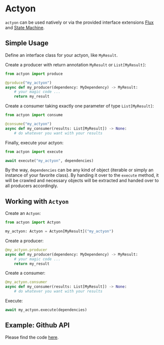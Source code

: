 # Actyon

`actyon` can be used natively or via the provided interface extensions [Flux](flux/) and [State Machine](sm/).

## Simple Usage

Define an interface class for your actyon, like `MyResult`.

Create a producer with return annotation `MyResult` or `List[MyResult]`:

```python
from actyon import produce

@produce("my_actyon")
async def my_producer(dependency: MyDependency) -> MyResult:
    # your magic code ...
    return my_result
```

Create a consumer taking exactly one parameter of type `List[MyResult]`:

```python
from actyon import consume

@consume("my_actyon")
async def my_consumer(results: List[MyResult]) -> None:
    # do whatever you want with your results
```

Finally, execute your actyon:

```python
from actyon import execute

await execute("my_actyon", dependencies)
```

By the way, `dependencies` can be any kind of object (iterable or simply an instance of your favorite class). By handing it over to the `execute` method, it will be crawled and necessary objects will be extracted and handed over to all producers accordingly.

## Working with `Actyon`

Create an `Actyon`:

```python
from actyon import Actyon

my_actyon: Actyon = Actyon[MyResult]("my_actyon")
```

Create a producer:

```python
@my_actyon.producer
async def my_producer(dependency: MyDependency) -> MyResult:
    # your magic code ...
    return my_result
```

Create a consumer:

```python
@my_actyon.consumer
async def my_consumer(results: List[MyResult]) -> None:
    # do whatever you want with your results
```

Execute:

```python
await my_actyon.execute(dependencies)
```

## Example: Github API

Please find the code [here](https://github.com/neatc0der/actyon/tree/master/examples/github_api.py).

